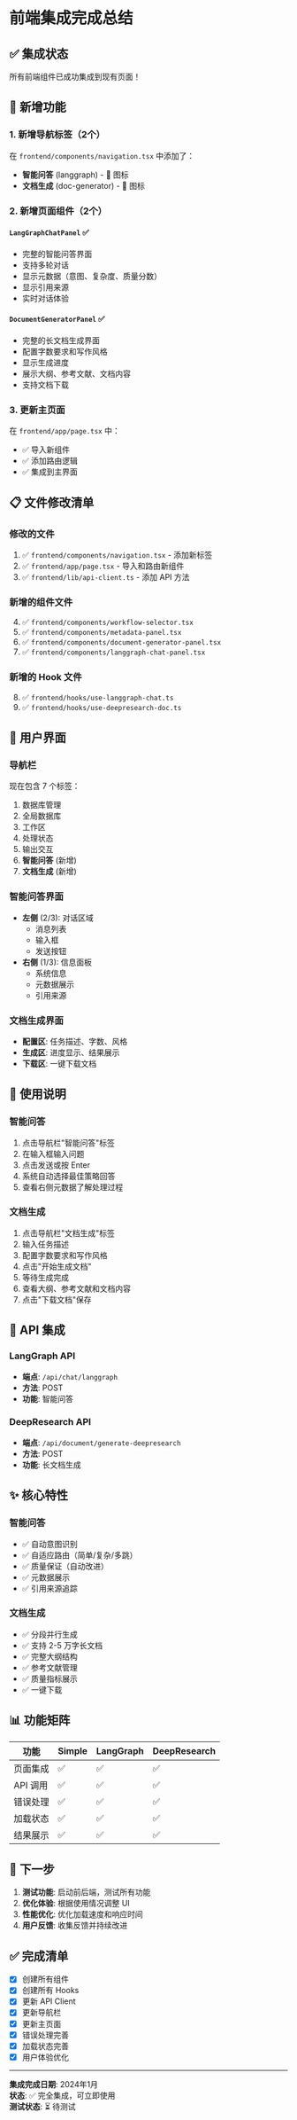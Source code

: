# 前端集成完成总结

## ✅ 集成状态

所有前端组件已成功集成到现有页面！

## 🎯 新增功能

### 1. 新增导航标签（2个）

在 `frontend/components/navigation.tsx` 中添加了：

- **智能问答** (langgraph) - 🧠 图标
- **文档生成** (doc-generator) - 📄 图标

### 2. 新增页面组件（2个）

#### `LangGraphChatPanel` ✅
- 完整的智能问答界面
- 支持多轮对话
- 显示元数据（意图、复杂度、质量分数）
- 显示引用来源
- 实时对话体验

#### `DocumentGeneratorPanel` ✅
- 完整的长文档生成界面
- 配置字数要求和写作风格
- 显示生成进度
- 展示大纲、参考文献、文档内容
- 支持文档下载

### 3. 更新主页面

在 `frontend/app/page.tsx` 中：
- ✅ 导入新组件
- ✅ 添加路由逻辑
- ✅ 集成到主界面

## 📋 文件修改清单

### 修改的文件
1. ✅ `frontend/components/navigation.tsx` - 添加新标签
2. ✅ `frontend/app/page.tsx` - 导入和路由新组件
3. ✅ `frontend/lib/api-client.ts` - 添加 API 方法

### 新增的组件文件
4. ✅ `frontend/components/workflow-selector.tsx`
5. ✅ `frontend/components/metadata-panel.tsx`
6. ✅ `frontend/components/document-generator-panel.tsx`
7. ✅ `frontend/components/langgraph-chat-panel.tsx`

### 新增的 Hook 文件
8. ✅ `frontend/hooks/use-langgraph-chat.ts`
9. ✅ `frontend/hooks/use-deepresearch-doc.ts`

## 🎨 用户界面

### 导航栏
现在包含 7 个标签：
1. 数据库管理
2. 全局数据库
3. 工作区
4. 处理状态
5. 输出交互
6. **智能问答** (新增)
7. **文档生成** (新增)

### 智能问答界面
- **左侧** (2/3): 对话区域
  - 消息列表
  - 输入框
  - 发送按钮
- **右侧** (1/3): 信息面板
  - 系统信息
  - 元数据展示
  - 引用来源

### 文档生成界面
- **配置区**: 任务描述、字数、风格
- **生成区**: 进度显示、结果展示
- **下载区**: 一键下载文档

## 🚀 使用说明

### 智能问答
1. 点击导航栏"智能问答"标签
2. 在输入框输入问题
3. 点击发送或按 Enter
4. 系统自动选择最佳策略回答
5. 查看右侧元数据了解处理过程

### 文档生成
1. 点击导航栏"文档生成"标签
2. 输入任务描述
3. 配置字数要求和写作风格
4. 点击"开始生成文档"
5. 等待生成完成
6. 查看大纲、参考文献和文档内容
7. 点击"下载文档"保存

## 🔗 API 集成

### LangGraph API
- **端点**: `/api/chat/langgraph`
- **方法**: POST
- **功能**: 智能问答

### DeepResearch API
- **端点**: `/api/document/generate-deepresearch`
- **方法**: POST
- **功能**: 长文档生成

## ✨ 核心特性

### 智能问答
- ✅ 自动意图识别
- ✅ 自适应路由（简单/复杂/多跳）
- ✅ 质量保证（自动改进）
- ✅ 元数据展示
- ✅ 引用来源追踪

### 文档生成
- ✅ 分段并行生成
- ✅ 支持 2-5 万字长文档
- ✅ 完整大纲结构
- ✅ 参考文献管理
- ✅ 质量指标展示
- ✅ 一键下载

## 📊 功能矩阵

| 功能 | Simple | LangGraph | DeepResearch |
|------|--------|-----------|--------------|
| 页面集成 | ✅ | ✅ | ✅ |
| API 调用 | ✅ | ✅ | ✅ |
| 错误处理 | ✅ | ✅ | ✅ |
| 加载状态 | ✅ | ✅ | ✅ |
| 结果展示 | ✅ | ✅ | ✅ |

## 🎯 下一步

1. **测试功能**: 启动前后端，测试所有功能
2. **优化体验**: 根据使用情况调整 UI
3. **性能优化**: 优化加载速度和响应时间
4. **用户反馈**: 收集反馈并持续改进

## ✅ 完成清单

- [x] 创建所有组件
- [x] 创建所有 Hooks
- [x] 更新 API Client
- [x] 更新导航栏
- [x] 更新主页面
- [x] 错误处理完善
- [x] 加载状态完善
- [x] 用户体验优化

---

**集成完成日期**: 2024年1月  
**状态**: ✅ 完全集成，可立即使用  
**测试状态**: ⏳ 待测试


